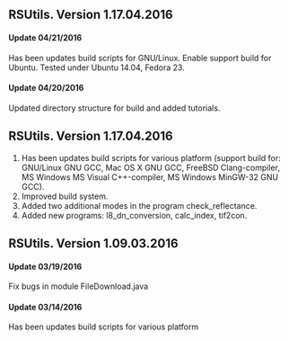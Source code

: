 ## RSUtils. Version 1.17.04.2016

#### Update 04/21/2016

Has been updates build scripts for GNU/Linux. Enable support build for Ubuntu. Tested under Ubuntu 14.04, Fedora 23.

#### Update 04/20/2016

Updated directory structure for build and added tutorials.

## RSUtils. Version 1.17.04.2016

1. Has been updates build scripts for various platform (support build for: GNU/Linux GNU GCC, Mac OS X GNU GCC, FreeBSD Clang-compiler, MS Windows MS Visual C++-compiler, MS Windows MinGW-32 GNU GCC).
2. Improved build system.
3. Added two additional modes in the program check_reflectance.
4. Added new programs: l8_dn_conversion, calc_index, tif2con.

## RSUtils. Version 1.09.03.2016

#### Update 03/19/2016

Fix bugs in module FileDownload.java

#### Update 03/14/2016

Has been updates build scripts for various platform
